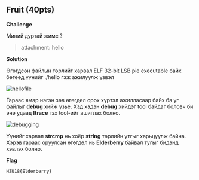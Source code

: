 ## Fruit (40pts)
**Challenge**

Миний дуртай жимс ?
> attachment: hello

**Solution**

Өгөгдсөн файлын төрлийг харвал ELF 32-bit LSB pie executable байх бөгөөд үүнийг ./hello гэж ажилуулж үзвэл 

![hellofile](https://github.com/enhbold/HZU18-2018/blob/master/include/hellofile.png)

Гараас ямар нэгэн зөв өгөгдөл орох хүртэл ажилласаар байх ба уг файлыг **debug** хийж үзье.
Хэд хэдэн **debug** хийдэг tool байдаг боловч би энэ удаад **ltrace** гэх tool-ийг ашиглах болно.

![debugging](https://github.com/enhbold/HZU18-2018/blob/master/include/debugging.png)

Үүнийг харвал **strcmp** нь хоёр **string** төрлийн утгыг харьцуулж байна. Хэрэв гараас оруулсан өгөгдөл нь **Elderberry** байвал
тугыг бидэнд хэвлэх болно.

**Flag**
```
HZU18{Elderberry}
```
